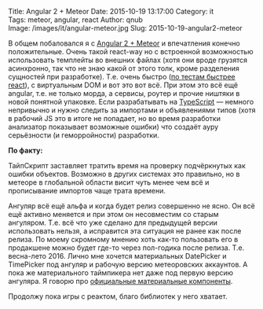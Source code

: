 Title: Angular 2 + Meteor
Date: 2015-10-19 13:17:00
Category: it  
Tags: meteor, angular, react
Author: qnub  
Image: /images/it/angular-meteor.jpg
Slug: 2015-10-19-angular2-meteor


В общем побаловался я с [Angular 2 + Meteor](http://angular-meteor.com/angular2) и впечатления конечно положительные. Очень такой react-way но с встроенной возможностью использовать темплейты во внешних файлах (хотя они вроде грузятся асинхронно, так что не знаю какой от этого толк, кроме разделения сущностей при разработке). Т.е. очень быстро ([по тестам быстрее react](http://info.meteor.com/blog/comparing-performance-of-blaze-react-angular-meteor-and-angular-2-with-meteor)), с виртуальным DOM и вот это вот всё. При этом это всё ещё angular, т.е. не только морда, а сервисы, роутер и прочие ништяки в новой понятной упаковке. Если разрабатывать на [TypeScript](http://www.typescriptlang.org/) — немного непривычно и нужно следить за импортами и объявлениями типов (хотя в рабочий JS это в итоге не попадает, но во время разработки анализатор показывает возможные ошибки) что создаёт ауру серьёзности (и геморройности) разработки.

**По факту:**

ТайпСкрипт заставляет тратить время на проверку подчёркнутых как ошибки объектов. Возможно в других системах это правильно, но в метеоре в глобальной области висит чуть менее чем всё и прописывание импортов чаще трата времени.

Ангуляр всё ещё альфа и когда будет релиз совершенно не ясно. Он всё ещё активно меняется и при этом он несовместим со старым ангуляром. Т.е. всё что уже сделано для предыдущей версии использовать нельзя, а исправится эта ситуация не ранее как после релиза. По моему скромному мнению хоть как-то пользовать его в продакшене можно будет где-то через пол-годика после релиза. Т.е. весна-лето 2016. Лично мне хочется материальных DatePicker и TimePicker под ангуляр и рабочую версию метеоровских аккаунтов. А пока же материального таймпикера нет даже под первую версию ангуляра. Я говорю про [официальные материальные компоненты](https://material.angularjs.org/latest/).

Продолжу пока игры с реактом, благо библиотек у него хватает.
